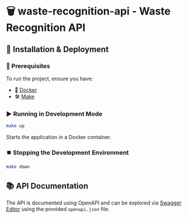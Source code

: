 # 🗑️ waste-recognition-api - Waste Recognition API

## 🚀 Installation & Deployment

### 📌 Prerequisites
To run the project, ensure you have:
- 🐳 [Docker](https://www.docker.com/)
- 🛠️ [Make](https://www.gnu.org/software/make/)

### ▶️ Running in Development Mode
```sh
make up
```
Starts the application in a Docker container.

### ⏹️ Stopping the Development Environment
```sh
make down
```

## 📚 API Documentation
The API is documented using OpenAPI and can be explored via [Swagger Editor](https://editor-next.swagger.io) using the provided `openapi.json` file.